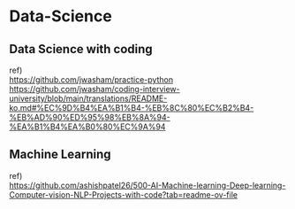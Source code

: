 # Data-Science

## Data Science with coding

ref)   
https://github.com/jwasham/practice-python  
https://github.com/jwasham/coding-interview-university/blob/main/translations/README-ko.md#%EC%9D%B4%EA%B1%B4-%EB%8C%80%EC%B2%B4-%EB%AD%90%ED%95%98%EB%8A%94-%EA%B1%B4%EA%B0%80%EC%9A%94


## Machine Learning

ref)  
https://github.com/ashishpatel26/500-AI-Machine-learning-Deep-learning-Computer-vision-NLP-Projects-with-code?tab=readme-ov-file
